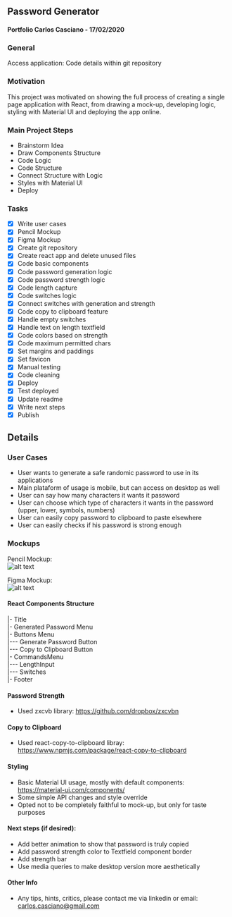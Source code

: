## Password Generator
#### Portfolio Carlos Casciano - 17/02/2020

### General
Access application:
Code details within git repository

### Motivation

This project was motivated on showing the full process of creating a single page application with React, from drawing a mock-up, developing logic, styling with Material UI and deploying the app online.


### Main Project Steps
- Brainstorm Idea
- Draw Components Structure
- Code Logic
- Code Structure
- Connect Structure with Logic
- Styles with Material UI
- Deploy

### Tasks

- [X] Write user cases  
- [X] Pencil Mockup  
- [X] Figma Mockup  
- [X] Create git repository
- [X] Create react app and delete unused files
- [X] Code basic components
- [X] Code password generation logic
- [X] Code password strength logic
- [X] Code length capture
- [X] Code switches logic
- [X] Connect switches with generation and strength
- [X] Code copy to clipboard feature
- [X] Handle empty switches
- [X] Handle text on length textfield
- [X] Code colors based on strength
- [X] Code maximum permitted chars
- [X] Set margins and paddings
- [X] Set favicon
- [X] Manual testing
- [X] Code cleaning
- [X] Deploy
- [X] Test deployed
- [X] Update readme
- [X] Write next steps
- [X] Publish

## Details

### User Cases

- User wants to generate a safe randomic password to use in its applications
- Main plataform of usage is mobile, but can access on desktop as well
- User can say how many characters it wants it password
- User can choose which type of characters it wants in the password (upper, lower, symbols, numbers)
- User can easily copy password to clipboard to paste elsewhere
- User can easily checks if his password is strong enough

### Mockups

Pencil Mockup:  
![alt text](https://i.imgur.com/XWqNURUm.jpg "Drawing Mockup")
  
Figma Mockup:  
![alt text](https://i.imgur.com/hnb5zlDm.png "Drawing Mockup")


#### React Components Structure
|- Title  
|- Generated Password Menu  
|- Buttons Menu  
|--- Generate Password Button  
|--- Copy to Clipboard Button  
|- CommandsMenu  
|--- LengthInput  
|--- Switches  
|- Footer  

#### Password Strength

- Used zxcvb library: https://github.com/dropbox/zxcvbn

#### Copy to Clipboard

- Used react-copy-to-clipboard libray: https://www.npmjs.com/package/react-copy-to-clipboard

#### Styling

- Basic Material UI usage, mostly with default components: https://material-ui.com/components/
- Some simple API changes and style override
- Opted not to be completely faithful to mock-up, but only for taste purposes


#### Next steps (if desired):

- Add better animation to show that password is truly copied
- Add password strength color to Textfield component border
- Add strength bar
- Use media queries to make desktop version more aesthetically

#### Other Info

- Any tips, hints, critics, please contact me via linkedin or email: carlos.casciano@gmail.com

